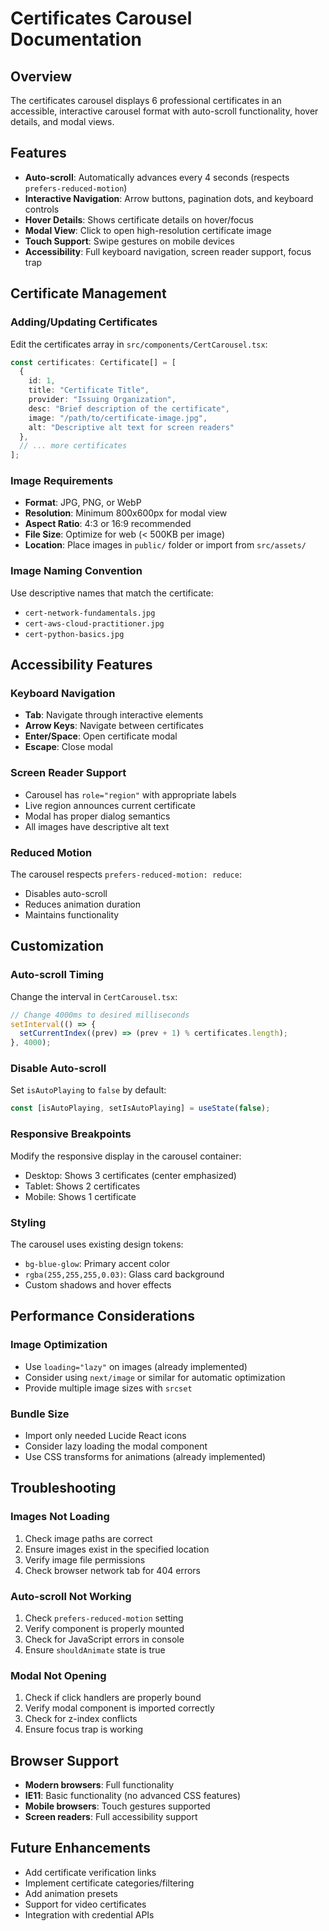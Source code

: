 # Certificates Carousel Documentation

## Overview
The certificates carousel displays 6 professional certificates in an accessible, interactive carousel format with auto-scroll functionality, hover details, and modal views.

## Features
- **Auto-scroll**: Automatically advances every 4 seconds (respects `prefers-reduced-motion`)
- **Interactive Navigation**: Arrow buttons, pagination dots, and keyboard controls
- **Hover Details**: Shows certificate details on hover/focus
- **Modal View**: Click to open high-resolution certificate image
- **Touch Support**: Swipe gestures on mobile devices
- **Accessibility**: Full keyboard navigation, screen reader support, focus trap

## Certificate Management

### Adding/Updating Certificates
Edit the certificates array in `src/components/CertCarousel.tsx`:

```typescript
const certificates: Certificate[] = [
  { 
    id: 1, 
    title: "Certificate Title", 
    provider: "Issuing Organization", 
    desc: "Brief description of the certificate", 
    image: "/path/to/certificate-image.jpg", 
    alt: "Descriptive alt text for screen readers" 
  },
  // ... more certificates
];
```

### Image Requirements
- **Format**: JPG, PNG, or WebP
- **Resolution**: Minimum 800x600px for modal view
- **Aspect Ratio**: 4:3 or 16:9 recommended
- **File Size**: Optimize for web (< 500KB per image)
- **Location**: Place images in `public/` folder or import from `src/assets/`

### Image Naming Convention
Use descriptive names that match the certificate:
- `cert-network-fundamentals.jpg`
- `cert-aws-cloud-practitioner.jpg`
- `cert-python-basics.jpg`

## Accessibility Features

### Keyboard Navigation
- **Tab**: Navigate through interactive elements
- **Arrow Keys**: Navigate between certificates
- **Enter/Space**: Open certificate modal
- **Escape**: Close modal

### Screen Reader Support
- Carousel has `role="region"` with appropriate labels
- Live region announces current certificate
- Modal has proper dialog semantics
- All images have descriptive alt text

### Reduced Motion
The carousel respects `prefers-reduced-motion: reduce`:
- Disables auto-scroll
- Reduces animation duration
- Maintains functionality

## Customization

### Auto-scroll Timing
Change the interval in `CertCarousel.tsx`:
```typescript
// Change 4000ms to desired milliseconds
setInterval(() => {
  setCurrentIndex((prev) => (prev + 1) % certificates.length);
}, 4000);
```

### Disable Auto-scroll
Set `isAutoPlaying` to `false` by default:
```typescript
const [isAutoPlaying, setIsAutoPlaying] = useState(false);
```

### Responsive Breakpoints
Modify the responsive display in the carousel container:
- Desktop: Shows 3 certificates (center emphasized)
- Tablet: Shows 2 certificates  
- Mobile: Shows 1 certificate

### Styling
The carousel uses existing design tokens:
- `bg-blue-glow`: Primary accent color
- `rgba(255,255,255,0.03)`: Glass card background
- Custom shadows and hover effects

## Performance Considerations

### Image Optimization
- Use `loading="lazy"` on images (already implemented)
- Consider using `next/image` or similar for automatic optimization
- Provide multiple image sizes with `srcset`

### Bundle Size
- Import only needed Lucide React icons
- Consider lazy loading the modal component
- Use CSS transforms for animations (already implemented)

## Troubleshooting

### Images Not Loading
1. Check image paths are correct
2. Ensure images exist in the specified location
3. Verify image file permissions
4. Check browser network tab for 404 errors

### Auto-scroll Not Working
1. Check `prefers-reduced-motion` setting
2. Verify component is properly mounted
3. Check for JavaScript errors in console
4. Ensure `shouldAnimate` state is true

### Modal Not Opening
1. Check if click handlers are properly bound
2. Verify modal component is imported correctly
3. Check for z-index conflicts
4. Ensure focus trap is working

## Browser Support
- **Modern browsers**: Full functionality
- **IE11**: Basic functionality (no advanced CSS features)
- **Mobile browsers**: Touch gestures supported
- **Screen readers**: Full accessibility support

## Future Enhancements
- Add certificate verification links
- Implement certificate categories/filtering  
- Add animation presets
- Support for video certificates
- Integration with credential APIs